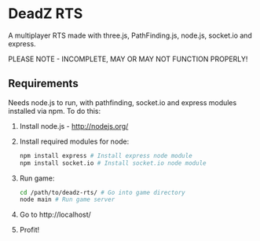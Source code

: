 DeadZ RTS
=========

A multiplayer RTS made with three.js, PathFinding.js, node.js, socket.io and express.

PLEASE NOTE - INCOMPLETE, MAY OR MAY NOT FUNCTION PROPERLY!

Requirements
------------
Needs node.js to run, with pathfinding, socket.io and express modules installed via npm.
To do this:

1. Install node.js - http://nodejs.org/
2. Install required modules for node:

    ```bash
    npm install express # Install express node module
    npm install socket.io # Install socket.io node module
    ```

3. Run game:

    ```bash
    cd /path/to/deadz-rts/ # Go into game directory
    node main # Run game server
    ```

4. Go to http://localhost/
5. Profit!